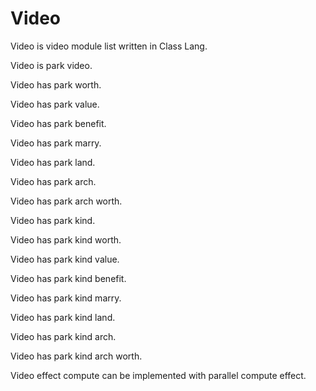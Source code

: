 # Video

Video is video module list written in Class Lang.

Video is park video.

Video has park worth.

Video has park value.

Video has park benefit.

Video has park marry.

Video has park land.

Video has park arch.

Video has park arch worth.

Video has park kind.

Video has park kind worth.

Video has park kind value.

Video has park kind benefit.

Video has park kind marry.

Video has park kind land.

Video has park kind arch.

Video has park kind arch worth.

Video effect compute can be implemented with parallel compute effect.